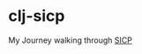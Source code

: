 # clj-sicp

My Journey walking through [SICP](https://mitpress.mit.edu/sites/default/files/sicp/full-text/book/book.html "SICP")
